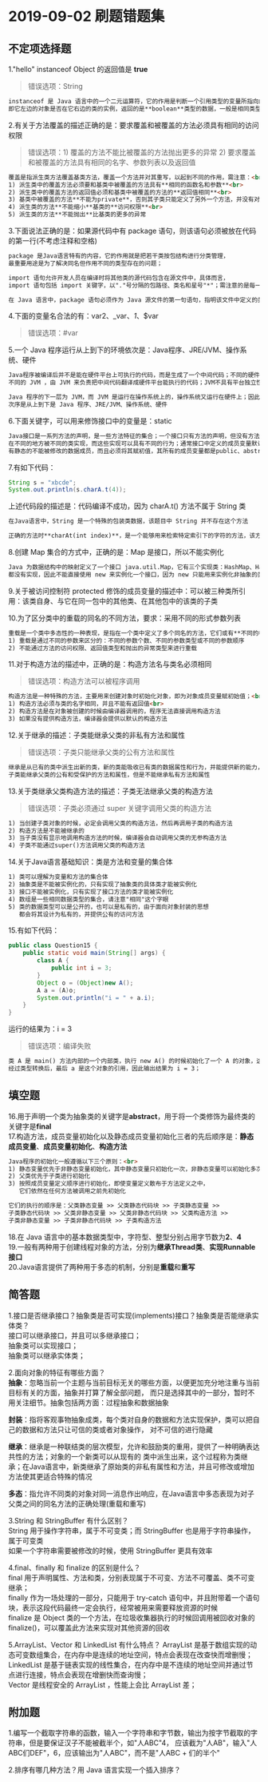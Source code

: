 # 2019-09-02 刷题错题集
## 不定项选择题
1."hello" instanceof Object 的返回值是 **true**<br>

> 错误选项：String

```markdown
instanceof 是 Java 语言中的一个二元运算符，它的作用是判断一个引用类型的变量所指向的对象是否为一个类的实例，
即它左边的对象是否在它右边的类的实例，返回的是**boolean**类型的数据，一般是相同类型返回 true；不是相同类型或 null 则返回 false
```

2.有关于方法覆盖的描述正确的是：要求覆盖和被覆盖的方法必须具有相同的访问权限

> 错误选项：1) 覆盖的方法不能比被覆盖的方法抛出更多的异常 2) 要求覆盖和被覆盖的方法具有相同的名字、参数列表以及返回值

```markdown
覆盖是指派生类方法覆盖基类方法，覆盖一个方法并对其重写，以起到不同的作用，需注意：<br>
1) 派生类中的覆盖方法必须要和基类中被覆盖的方法具有**相同的函数名和参数**<br>
2) 派生类中的覆盖方法的返回值必须和基类中被覆盖的方法的**返回值相同**<br>
3) 基类中被覆盖的方法**不能为private**，否则其子类只能定义了另外一个方法，并没有对其覆盖<br>
4) 派生类的方法**不能缩小**基类的**访问权限**<br>
5) 派生类的方法**不能抛出**比基类的更多的异常
```

3.下面说法正确的是：如果源代码中有 package 语句，则该语句必须被放在代码的第一行(不考虑注释和空格)

```markdown
package 是Java语言特有的内容，它的作用就是把若干类按包结构进行分类管理，
最重要用途是为了解决同名但作用不同的类型存在的问题；

import 语句允许开发人员在编译时将其他类的源代码包含在源文件中，具体而言，
import 语句包括 import 关键字，以"."号分隔的包路径、类名和星号"*"；需注意的是每一条 import 语句只对应一个包；

在 Java 语言中，package 语句必须作为 Java 源文件的第一句语句，指明该文件中定义的类所在的包；所以如果代码中有 package 语句则必须放在最前面，即该语句必须放在代码的第一行(不考虑注释和空格)；

```

4.下面的变量名合法的有：var2、_var、_1_、$var

> 错误选项：#var

5.一个 Java 程序运行从上到下的环境依次是：Java程序、JRE/JVM、操作系统、硬件

```markdown
Java程序被编译后并不是能在硬件平台上可执行的代码，而是生成了一个中间代码；不同的硬件平台上会安装有
不同的 JVM ，由 JVM 来负责把中间代码翻译成硬件平台能执行的代码；JVM不具有平台独立性，与硬件平台是相关的；

Java 程序的下一层为 JVM，而 JVM 是运行在操作系统上的，操作系统又运行在硬件上；因此一个 Java 程序运行的环境
次序是从上到下是 Java 程序、JRE/JVM、操作系统、硬件
```

6.下面关键字，可以用来修饰接口中的变量是：static

```markdown
Java接口是一系列方法的声明，是一些方法特征的集合；一个接口只有方法的声明，但没有方法实现(JDK8以前)；因此这些方法可以
在不同的地方被不同的类实现，而这些实现可以具有不同的行为；通常接口中定义的成员变量默认为**public static final**，只能够
有静态的不能被修改的数据成员，而且必须将其赋初值，其所有的成员变量都是public、abstract的，而且只能被这两个关键字修饰
```

7.有如下代码：
```java
String s = "xbcde";
System.out.println(s.charA.t(4));
```
上述代码段的描述是：代码编译不成功，因为 charA.t() 方法不属于 String 类

```markdown
在Java语言中，String 是一个特殊的包装类数据，该题目中 String 并不存在这个方法

正确的方法时**charAt(int index)**，是一个能够用来检索特定索引下的字符的方法，该方法返回索引位置的 char 值
```

8.创建 Map 集合的方式中，正确的是：Map 是接口，所以不能实例化

```markdown
Java 为数据结构中的映射定义了一个接口 java.util.Map，它有三个实现类：HashMap、HashTable、TreeMap；由于接口中的方法
都没有实现，因此不能直接使用 new 来实例化一个接口，因为 new 只能用来实例化非抽象的类
```

9.关于被访问控制符 protected 修饰的成员变量的描述中：可以被三种类所引用：该类自身、与它在同一包中的其他类、在其他包中的该类的子类

10.为了区分类中的重载的同名的不同方法，要求：采用不同的形式参数列表

```markdown
重载是一个类中多态性的一种表现，是指在一个类中定义了多个同名的方法，它们或有**不同的参数个数**，或有**不同的参数类型**，在使用重载需注意：<br>
1) 重载是通过不同的参数来区分的：不同的参数个数、不同的参数类型或不同的参数顺序
2) 不能通过方法的访问权限、返回值类型和抛出的异常类型来进行重载
```

11.对于构造方法的描述中，正确的是：构造方法名与类名必须相同

> 错误选项：构造方法可以被程序调用

```markdown
构造方法是一种特殊的方法，主要用来创建对象时初始化对象，即为对象成员变量赋初始值；<br>
1) 构造方法必须与类的名字相同，并且不能有返回值<br>
2) 构造方法是在对象被创建的时候由编译器调用的，程序无法直接调用构造方法 
3) 如果没有提供构造方法，编译器会提供以默认的构造方法

```

12.关于继承的描述：子类能继承父类的非私有方法和属性

> 错误选项：子类只能继承父类的公有方法和属性

```markdown
继承是从已有的类中派生出新的类，新的类能吸收已有类的数据属性和行为，并能提供新的能力，
子类能继承父类的公有和受保护的方法和属性，但是不能继承私有方法和属性
```

13.关于类继承父类构造方法的描述：子类无法继承父类的构造方法

> 错误选项：子类必须通过 super 关键字调用父类的构造方法

```markdown
1) 当创建子类对象的时候，必定会调用父类的构造方法，然后再调用子类的构造方法
2) 构造方法是不能被继承的
3) 当子类没有显示地调用构造方法的时候，编译器会自动调用父类的无参构造方法
4) 子类不能通过super()方法调用父类的构造方法
```

14.关于Java语言基础知识：类是方法和变量的集合体

```markdown
1) 类可以理解为变量和方法的集合体
2) 抽象类是不能被实例化的，只有实现了抽象类的具体类才能被实例化
3) 接口不能被实例化，只有实现了接口方法的类才能被实例化
4) 数组是一些相同数据类型的集合，请注意"相同"这个字眼
5) 类的数据类型可以是公开的，也可以是私有的，由于面向对象封装的思想
   都会将其设计为私有的，并提供公有的访问方法
```

15.有如下代码：
```java
public class Question15 {
    public static void main(String[] args) {
        class A {
            public int i = 3;
        }
        Object o = (Object)new A();
        A a = (A)o;
        System.out.println("i = " + a.i);
    }
}
```
运行的结果为：i = 3

> 错误选项：编译失败

```markdown
类 A 是 main() 方法内部的一个内部类，执行 new A() 的时候初始化了一个 A 的对象，这个对象的属性 i 的值为 3 
经过类型转换后，最后 a 是这个对象的引用，因此输出结果为 i = 3；
```

## 填空题
16.用于声明一个类为抽象类的关键字是**abstract**，用于将一个类修饰为最终类的关键字是**final**<br>
17.构造方法，成员变量初始化以及静态成员变量初始化三者的先后顺序是：**静态成员变量**、**成员变量初始化**、**构造方法**<br>

```markdown
Java程序的初始化一般遵循以下三个原则：<br>
1) 静态变量优先于非静态变量初始化，其中静态变量只初始化一次，非静态变量可以初始化多次
2) 父类优先于子类进行初始化
3) 按照成员变量定义顺序进行初始化，即使变量定义散布于方法定义之中，
   它们依然在任何方法被调用之前先初始化

它们的执行的顺序是：父类静态变量 >> 父类静态代码块 >> 子类静态变量 >> 
子类静态代码块 >> 父类非静态变量 >> 父类非静态代码块 >> 父类构造方法 >> 
子类非静态变量 >> 子类非静态代码块 >> 子类构造方法

```

18.在 Java 语言中的基本数据类型中，字符型、整型分别占用字节数为**2**、**4**<br>
19.一般有两种用于创建线程对象的方法，分别为**继承Thread类**、**实现Runnable接口**<br>
20.Java语言提供了两种用于多态的机制，分别是**重载**和**重写**

## 简答题
1.接口是否继承接口？抽象类是否可实现(implements)接口？抽象类是否能继承实体类？<br>
接口可以继承接口，并且可以多继承接口；<br>
抽象类可以实现接口；<br>
抽象类可以继承实体类；<br>

2.面向对象的特征有哪些方面？<br>
**抽象**：忽略当前一个主题与当前目标无关的哪些方面，以便更加充分地注重与当前目标有关的方面，抽象并打算了解全部问题，
而只是选择其中的一部分，暂时不用关注细节。抽象包括两方面：过程抽象和数据抽象<br>

**封装**：指将客观事物抽象成类，每个类对自身的数据和方法实现保护，类可以把自己的数据和方法只让可信的类或者对象操作，
对不可信的进行隐藏<br>

**继承**：继承是一种联结类的层次模型，允许和鼓励类的重用，提供了一种明确表达共性的方法；对象的一个新类可以从现有的
类中派生出来，这个过程称为类继承；在Java语言中，新类继承了原始类的非私有属性和方法，并且可修改或增加方法使其更适合特殊的情况<br>

**多态**：指允许不同类的对象对同一消息作出响应，在Java语言中多态表现为对子父类之间的同名方法的正确处理(重载和重写)<br>

3.String 和 StringBuffer 有什么区别？<br>
String 用于操作字符串，属于不可变类；而 StringBuffer 也是用于字符串操作，属于可变类<br>
如果一个字符串需要被修改的时候，使用 StringBuffer 更具有效率<br>

4.final、finally 和 finalize 的区别是什么？<br>
final 用于声明属性、方法和类，分别表现属于不可变、方法不可覆盖、类不可变继承；<br>
finally 作为一场处理的一部分，只能用于 try-catch 语句中，并且附带着一个语句块，表示这段代码最终一定会执行，经常被用来需要释放资源的时候<br>
finalize 是 Object 类的一个方法，在垃圾收集器执行的时候回调用被回收对象的 finalize()，可以覆盖此方法来实现对其他资源的回收<br>

5.ArrayList、Vector 和 LinkedList 有什么特点？
ArrayList 是基于数组实现的动态可变数组集合，在内存中是连续的地址空间，特点会表现在改查快而增删慢；<br>
LinkedList 是基于链表实现的线性集合，在内存中是不连续的地址空间并通过节点进行连接，特点会表现在增删快而查询慢；<br>
Vector 是线程安全的 ArrayList ，性能上会比 ArrayList 差；<br>

## 附加题
1.编写一个截取字符串的函数，输入一个字符串和字节数，输出为按字节截取的字符串，但是要保证汉子不能被截半个，如"人ABC"4，
应该截为"人AB"，输入"人ABC们DEF"，6，应该输出为"人ABC"，而不是"人ABC + 们的半个"<br>

2.排序有哪几种方法？用 Java 语言实现一个插入排序？







